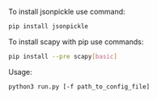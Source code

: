 To install jsonpickle use command:

```bash
pip install jsonpickle
```
To install scapy with pip use commands:

```bash
pip install --pre scapy[basic]
```

Usage:
```bash
python3 run.py [-f path_to_config_file]
```